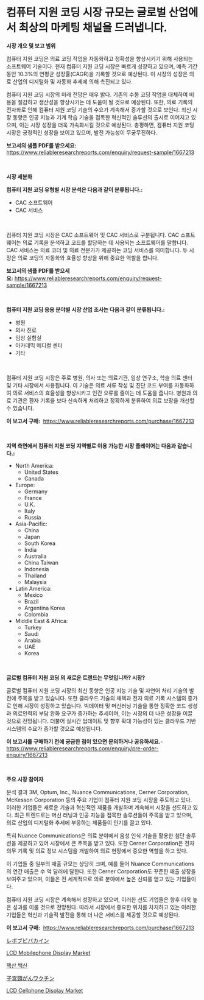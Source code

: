 <p><h1>컴퓨터 지원 코딩 시장 규모는 글로벌 산업에서 최상의 마케팅 채널을 드러냅니다.</h1></p><p><strong>시장 개요 및 보고 범위</strong></p>
<p><p>컴퓨터 지원 코딩은 의료 코딩 작업을 자동화하고 정확성을 향상시키기 위해 사용되는 소프트웨어 기술이다. 현재 컴퓨터 지원 코딩 시장은 빠르게 성장하고 있으며, 예측 기간 동안 10.3%의 연평균 성장률(CAGR)을 기록할 것으로 예상된다. 이 시장의 성장은 의료 산업의 디지털화 및 자동화 추세에 의해 촉진되고 있다.</p><p>컴퓨터 지원 코딩 시장의 미래 전망은 매우 밝다. 기존의 수동 코딩 작업을 대체하여 비용을 절감하고 생산성을 향상시키는 데 도움이 될 것으로 예상된다. 또한, 의료 기록의 전자화로 인해 컴퓨터 지원 코딩 기술의 수요가 계속해서 증가할 것으로 보인다. 최신 시장 동향은 인공 지능과 기계 학습 기술을 접목한 혁신적인 솔루션의 출시로 이어지고 있으며, 이는 시장 성장을 더욱 가속화시킬 것으로 예상된다. 총평하면, 컴퓨터 지원 코딩 시장은 긍정적인 성장을 보이고 있으며, 발전 가능성이 무궁무진하다.</p></p>
<p><strong>보고서의 샘플 PDF를 받으세요:</strong> <a href="https://www.reliableresearchreports.com/enquiry/request-sample/1667213">https://www.reliableresearchreports.com/enquiry/request-sample/1667213</a></p>
<p>&nbsp;</p>
<p><strong>시장 세분화</strong></p>
<p><strong>컴퓨터 지원 코딩 유형별 시장 분석은 다음과 같이 분류됩니다.:</strong></p>
<p><ul><li>CAC 소프트웨어</li><li>CAC 서비스</li></ul></p>
<p>&nbsp;</p>
<p><p>컴퓨터 지원 코딩 시장은 CAC 소프트웨어 및 CAC 서비스로 구분됩니다. CAC 소프트웨어는 의료 기록을 분석하고 코드를 할당하는 데 사용되는 소프트웨어를 말합니다. CAC 서비스는 의료 코더 및 의료 전문가가 제공하는 코딩 서비스를 의미합니다. 두 시장은 의료 코딩의 자동화와 효율성 향상을 위해 중요한 역할을 합니다.</p></p>
<p><strong>보고서의 샘플 PDF를 받으세요:</strong>&nbsp;<a href="https://www.reliableresearchreports.com/enquiry/request-sample/1667213">https://www.reliableresearchreports.com/enquiry/request-sample/1667213</a></p>
<p>&nbsp;</p>
<p><strong> 컴퓨터 지원 코딩 응용 분야별 시장 산업 조사는 다음과 같이 분류됩니다.:</strong></p>
<p><ul><li>병원</li><li>의사 진료</li><li>임상 실험실</li><li>아카데믹 메디컬 센터</li><li>기타</li></ul></p>
<p>&nbsp;</p>
<p><p>컴퓨터 지원 코딩 시장은 주로 병원, 의사 또는 의료기관, 임상 연구소, 학술 의료 센터 및 기타 시장에서 사용됩니다. 이 기술은 의료 서류 작성 및 진단 코드 부여를 자동화하여 의료 서비스의 효율성을 향상시키고 인간 오류를 줄이는 데 도움을 줍니다. 병원과 의료 기관은 환자 기록을 보다 신속하게 처리하고 정확하게 분류하여 의료 보장을 개선할 수 있습니다.</p></p>
<p><strong>이 보고서 구매:</strong>&nbsp; <a href="https://www.reliableresearchreports.com/purchase/1667213">https://www.reliableresearchreports.com/purchase/1667213</a></p>
<p>&nbsp;</p>
<p><strong>지역 측면에서 컴퓨터 지원 코딩 지역별로 이용 가능한 시장 플레이어는 다음과 같습니다.:</strong></p>
<p><ul>
    <li>
        North America:
        <ul>
            <li>United States</li>
            <li>Canada</li>
        </ul>
    </li>
    <li>
        Europe:
        <ul>
            <li>Germany</li>
            <li>France</li>
            <li>U.K.</li>
            <li>Italy</li>
            <li>Russia</li>
        </ul>
    </li>
    <li>
        Asia-Pacific:
        <ul>
            <li>China</li>
            <li>Japan</li>
            <li>South Korea</li>
            <li>India</li>
            <li>Australia</li>
            <li>China Taiwan</li>
            <li>Indonesia</li>
            <li>Thailand</li>
            <li>Malaysia</li>
        </ul>
    </li>
    <li>
        Latin America:
        <ul>
            <li>Mexico</li>
            <li>Brazil</li>
            <li>Argentina Korea</li>
            <li>Colombia</li>
        </ul>
    </li>
    <li>
        Middle East & Africa:
        <ul>
            <li>Turkey</li>
            <li>Saudi</li>
            <li>Arabia</li>
            <li>UAE</li>
            <li>Korea</li>
        </ul>
    </li>
    </ul></p>
<p>&nbsp;</p>
<p><strong>글로벌 컴퓨터 지원 코딩 의 새로운 트렌드는 무엇입니까? 시장?</strong></p>
<p><p>글로벌 컴퓨터 지원 코딩 시장의 최신 동향은 인공 지능 기술 및 자연어 처리 기술의 발전에 주목을 받고 있습니다. 또한 클라우드 기술의 채택과 전자 의료 기록 시스템의 증가로 인해 시장이 성장하고 있습니다. 빅데이터 및 머신러닝 기술을 통한 정확한 코드 생성과 의료인력의 부담 완화 요구가 증가하는 추세이며, 이는 시장의 더 나은 성장을 이끌 것으로 전망됩니다. 더불어 실시간 업데이트 및 향후 확대 가능성이 있는 클라우드 기반 시스템의 수요가 증가할 것으로 예상됩니다.</p></p>
<p><strong>이 보고서를 구매하기 전에 궁금한 점이 있으면 문의하거나 공유하세요.</strong>- <a href="https://www.reliableresearchreports.com/enquiry/pre-order-enquiry/1667213">https://www.reliableresearchreports.com/enquiry/pre-order-enquiry/1667213</a></p>
<p>&nbsp;</p>
<p><strong>주요 시장 참여자</strong></p>
<p><p>분석 결과 3M, Optum, Inc., Nuance Communications, Cerner Corporation, McKesson Corporation 등의 주요 기업이 컴퓨터 지원 코딩 시장을 주도하고 있다. 이러한 기업들은 새로운 기술과 혁신적인 제품을 개발하며 계속해서 시장을 선도하고 있다. 최근 트렌드로는 머신 러닝과 인공 지능을 접목한 솔루션들이 주목을 받고 있으며, 의료 산업의 디지털화 추세에 부응하는 제품들이 인기를 끌고 있다.</p><p>특히 Nuance Communications은 의료 분야에서 음성 인식 기술을 활용한 첨단 솔루션을 제공하고 있어 시장에서 큰 주목을 받고 있다. 또한 Cerner Corporation은 전자 의무 기록 및 의료 정보 시스템을 개발하여 의료 현장에서 중요한 역할을 하고 있다.</p><p>이 기업들 중 일부의 매출 규모는 상당히 크며, 예를 들어 Nuance Communications의 연간 매출은 수 억 달러에 달한다. 또한 Cerner Corporation도 꾸준한 매출 성장을 보여주고 있으며, 이들은 전 세계적으로 의료 분야에서 높은 신뢰를 얻고 있는 기업들이다.</p><p>컴퓨터 지원 코딩 시장은 계속해서 성장하고 있으며, 이러한 선도 기업들은 향후 더욱 높은 성과를 이룰 것으로 전망된다. 따라서 시장에서 중요한 위치를 차지하고 있는 이러한 기업들은 혁신과 기술적 발전을 통해 더 나은 서비스를 제공할 것으로 예상된다.</p></p>
<p><strong>이 보고서 구매:</strong>&nbsp;&nbsp;<a href="https://www.reliableresearchreports.com/purchase/1667213">https://www.reliableresearchreports.com/purchase/1667213</a></p>
<p><p><a href="https://medium.com/@annchovey2023/levobupivacaine%E5%B8%82%E5%A0%B4%E3%83%AC%E3%83%9D%E3%83%BC%E3%83%88%E3%81%AF-%E3%81%93%E3%81%AE%E5%B8%82%E5%A0%B4%E3%81%AE%E6%9C%80%E6%96%B0%E3%81%AE%E3%83%88%E3%83%AC%E3%83%B3%E3%83%89%E3%81%A8%E6%88%90%E9%95%B7%E6%A9%9F%E4%BC%9A%E3%82%92%E6%98%8E%E3%82%89%E3%81%8B%E3%81%AB%E3%81%97%E3%81%A6%E3%81%84%E3%81%BE%E3%81%99-1cc35999fd49">レボブピバカイン</a></p><p><a href="https://github.com/edytherolanlouisejk1miz0wig/Market-Research-Report-List-1/blob/main/lcd-mobilephone-display-market.md">LCD Mobilephone Display Market</a></p><p><a href="https://medium.com/@ethawolf/%ED%95%B5%EC%82%B0-%EB%B0%B1%EC%8B%A0-%EC%8B%9C%EC%9E%A5-%EC%A7%80%ED%91%9C-%ED%95%B4%EB%8F%85-%EC%8B%9C%EC%9E%A5-%EC%A0%90%EC%9C%A0%EC%9C%A8-%ED%8A%B8%EB%A0%8C%EB%93%9C-%EB%B0%8F-%EC%84%B1%EC%9E%A5-%EC%96%91%EC%83%81-1c79d64d5ea3">핵산 백신</a></p><p><a href="https://medium.com/@aurelianghideanu2022/%E5%AD%90%E5%AE%AE%E9%A0%B8%E3%81%8C%E3%82%93%E3%83%AF%E3%82%AF%E3%83%81%E3%83%B3%E5%B8%82%E5%A0%B4%E3%81%AF-%E5%B8%82%E5%A0%B4%E3%82%B7%E3%82%A7%E3%82%A2-%E5%B8%82%E5%A0%B4%E3%83%88%E3%83%AC%E3%83%B3%E3%83%89-%E5%B8%82%E5%A0%B4%E6%88%90%E9%95%B7%E3%81%AB%E9%96%A2%E3%81%99%E3%82%8B%E6%83%85%E5%A0%B1%E3%82%92%E6%8F%90%E4%BE%9B%E3%81%97%E3%81%BE%E3%81%99-474e4dfd4a29">子宮頸がんワクチン</a></p><p><a href="https://github.com/peachesmcdowel1/Market-Research-Report-List-2/blob/main/lcd-cellphone-display-market.md">LCD Cellphone Display Market</a></p></p>
